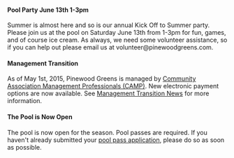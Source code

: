 #### Pool Party June 13th 1-3pm

Summer is almost here and so is our annual Kick Off to Summer party. Please join us at the pool on Saturday June 13th from 1-3pm for fun, games, and of course ice cream. As always, we need some volunteer assistance, so if you can help out please email us at volunteer<span style="display:none">ajfjileajioafiwijojifoe</span>@pinewoodgreens.com.

#### Management Transition

As of May 1st, 2015, Pinewood Greens is managed by [Community Association Management Professionals (CAMP)](http://www.gocampmgmt.com/).  New electronic payment options are now available.  See [Management Transition News](transition.html) for more information.

#### The Pool is Now Open

The pool is now open for the season.  Pool passes are required.  If you haven't already submitted your [pool pass application](https://skydrive.live.com/redir?resid=529E6218CA92DA58%211548), please do so as soon as possible.


